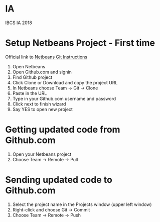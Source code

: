 # IA
IBCS IA 2018

# Setup Netbeans Project - First time

Official link to [Netbeans Git Instructions](https://netbeans.org/kb/docs/ide/git.html#clone)

1. Open Netbeans
2. Open Github.com and signin
3. Find Github project
4. Click Clone or Download and copy the project URL
5. In Netbeans choose Team -> Git -> Clone
6. Paste in the URL
7. Type in your Github.com username and password
8. Click next to finish wizard
9. Say YES to open new project

# Getting updated code from Github.com

1. Open your Netbeans project
2. Choose Team -> Remote -> Pull

# Sending updated code to Github.com

1. Select the project name in the Projects window (upper left window)
2. Right-click and choose Git -> Commit
3. Choose Team -> Remote -> Push

